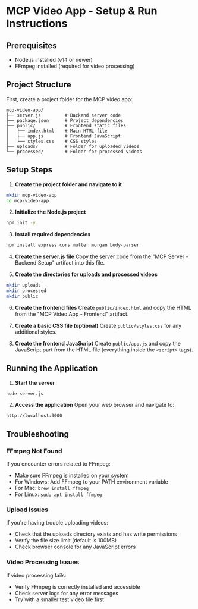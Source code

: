  # MCP Video App - Setup & Run Instructions

## Prerequisites
- Node.js installed (v14 or newer)
- FFmpeg installed (required for video processing)

## Project Structure
First, create a project folder for the MCP video app:

```
mcp-video-app/
├── server.js         # Backend server code
├── package.json      # Project dependencies
├── public/           # Frontend static files
│   ├── index.html    # Main HTML file
│   ├── app.js        # Frontend JavaScript
│   └── styles.css    # CSS styles
├── uploads/          # Folder for uploaded videos
└── processed/        # Folder for processed videos
```

## Setup Steps

1. **Create the project folder and navigate to it**
```bash
mkdir mcp-video-app
cd mcp-video-app
```

2. **Initialize the Node.js project**
```bash
npm init -y
```

3. **Install required dependencies**
```bash
npm install express cors multer morgan body-parser
```

4. **Create the server.js file**
Copy the server code from the "MCP Server - Backend Setup" artifact into this file.

5. **Create the directories for uploads and processed videos**
```bash
mkdir uploads
mkdir processed
mkdir public
```

6. **Create the frontend files**
Create `public/index.html` and copy the HTML from the "MCP Video App - Frontend" artifact.

7. **Create a basic CSS file (optional)**
Create `public/styles.css` for any additional styles.

8. **Create the frontend JavaScript**
Create `public/app.js` and copy the JavaScript part from the HTML file (everything inside the `<script>` tags).

## Running the Application

1. **Start the server**
```bash
node server.js
```

2. **Access the application**
Open your web browser and navigate to:
```
http://localhost:3000
```

## Troubleshooting

### FFmpeg Not Found
If you encounter errors related to FFmpeg:
- Make sure FFmpeg is installed on your system
- For Windows: Add FFmpeg to your PATH environment variable
- For Mac: `brew install ffmpeg`
- For Linux: `sudo apt install ffmpeg`

### Upload Issues
If you're having trouble uploading videos:
- Check that the uploads directory exists and has write permissions
- Verify the file size limit (default is 100MB)
- Check browser console for any JavaScript errors

### Video Processing Issues
If video processing fails:
- Verify FFmpeg is correctly installed and accessible
- Check server logs for any error messages
- Try with a smaller test video file first
